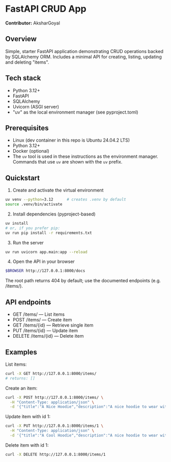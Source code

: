 # FastAPI CRUD App

**Contributor:** AksharGoyal

## Overview
Simple, starter FastAPI application demonstrating CRUD operations backed by SQLAlchemy ORM. Includes a minimal API for creating, listing, updating and deleting "items".

## Tech stack
- Python 3.12+
- FastAPI
- SQLAlchemy
- Uvicorn (ASGI server)
- "uv" as the local environment manager (see pyproject.toml)

## Prerequisites
- Linux (dev container in this repo is Ubuntu 24.04.2 LTS)
- Python 3.12+
- Docker (optional)
- The `uv` tool is used in these instructions as the environment manager. Commands that use `uv` are shown with the `uv` prefix.

## Quickstart 
1. Create and activate the virtual environment
```sh
uv venv --python=3.12      # creates .venv by default
source .venv/bin/activate
```

2. Install dependencies (pyproject-based)
```sh
uv install
# or, if you prefer pip:
uv run pip install -r requirements.txt
```

3. Run the server
```sh
uv run uvicorn app.main:app --reload
```

4. Open the API in your browser
```sh
$BROWSER http://127.0.0.1:8000/docs
```
The root path returns 404 by default; use the documented endpoints (e.g. /items/).

## API endpoints
- GET /items/        — List items
- POST /items/       — Create item
- GET /items/{id}    — Retrieve single item
- PUT /items/{id}    — Update item
- DELETE /items/{id} — Delete item

## Examples 
List items:
```sh
curl -X GET http://127.0.0.1:8000/items/
# returns: []
```

Create an item:
```sh
curl -X POST http://127.0.0.1:8000/items/ \
  -H "Content-Type: application/json" \
  -d '{"title":"A Nice Hoodie","description":"A nice hoodie to wear with style.","price":39.99}'
```

Update item with id 1:
```sh
curl -X PUT http://127.0.0.1:8000/items/1 \
  -H "Content-Type: application/json" \
  -d '{"title":"A Cool Hoodie","description":"A nice hoodie to wear with style.","price":49.99}'
```

Delete item with id 1:
```sh
curl -X DELETE http://127.0.0.1:8000/items/1
```
